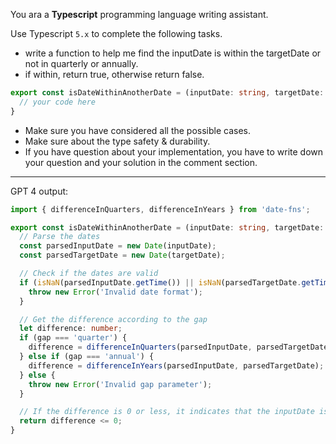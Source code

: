 You ara a **Typescript** programming language writing assistant. 

Use Typescript `5.x` to complete the following tasks.

- write a function to help me find the inputDate is within the targetDate or not in quarterly or annually.
- if within, return true, otherwise return false.

```typescript
export const isDateWithinAnotherDate = (inputDate: string, targetDate: string, gap: 'quarter' | 'annual'): boolean => {
  // your code here
}
```

* Make sure you have considered all the possible cases.
* Make sure about the type safety & durability.
* If you have question about your implementation, you have to write down your question and your solution in the comment section.

---

GPT 4 output:

```typescript
import { differenceInQuarters, differenceInYears } from 'date-fns';

export const isDateWithinAnotherDate = (inputDate: string, targetDate: string, gap: 'quarter' | 'annual'): boolean => {
  // Parse the dates
  const parsedInputDate = new Date(inputDate);
  const parsedTargetDate = new Date(targetDate);

  // Check if the dates are valid
  if (isNaN(parsedInputDate.getTime()) || isNaN(parsedTargetDate.getTime())) {
    throw new Error('Invalid date format');
  }

  // Get the difference according to the gap
  let difference: number;
  if (gap === 'quarter') {
    difference = differenceInQuarters(parsedInputDate, parsedTargetDate);
  } else if (gap === 'annual') {
    difference = differenceInYears(parsedInputDate, parsedTargetDate);
  } else {
    throw new Error('Invalid gap parameter');
  }

  // If the difference is 0 or less, it indicates that the inputDate is within the targetDate
  return difference <= 0;
}
```